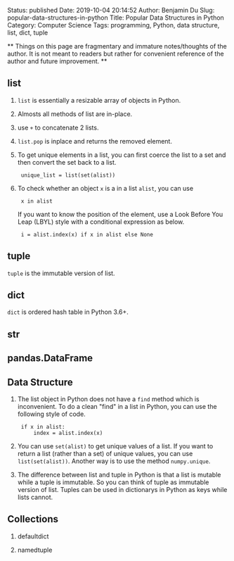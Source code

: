Status: published
Date: 2019-10-04 20:14:52
Author: Benjamin Du
Slug: popular-data-structures-in-python
Title: Popular Data Structures in Python
Category: Computer Science
Tags: programming, Python, data structure, list, dict, tuple

**
Things on this page are fragmentary and immature notes/thoughts of the author.
It is not meant to readers but rather for convenient reference of the author and future improvement.
**

## list

1. `list` is essentially a resizable array of objects in Python.

1. Almosts all methods of list are in-place.

2. use `+` to concatenate 2 lists.

3. `list.pop` is inplace and returns the removed element.

4. To get unique elements in a list,
    you can first coerce the list to a set and then convert the set back to a list.

        unique_list = list(set(alist))

2. To check whether an object `x` is a in a list `alist`,
    you can use

        x in alist

    If you want to know the position of the element,
    use a Look Before You Leap (LBYL) style with a conditional expression as below.

        i = alist.index(x) if x in alist else None

## tuple

`tuple` is the immutable version of list.

## dict

`dict` is ordered hash table in Python 3.6+.

## str

## pandas.DataFrame




## Data Structure

1. The list object in Python does not have a `find` method which is inconvenient.
    To do a clean "find" in a list in Python,
    you can use the following style of code.

        if x in alist:
            index = alist.index(x)

2. You can use `set(alist)` to get unique values of a list.
    If you want to return a list (rather than a set) of unique values,
    you can use `list(set(alist))`.
    Another way is to use the method `numpy.unique`.

3. The difference between list and tuple in Python is that
    a list is mutable while a tuple is immutable.
    So you can think of tuple as immutable version of list.
    Tuples can be used in dictionarys in Python as keys
    while lists cannot.

## Collections

1. defaultdict

2. namedtuple

